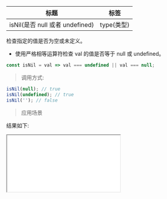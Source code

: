 | 标题                            | 标签       |
| ------------------------------- | ---------- |
| isNil(是否 null 或者 undefined) | type(类型) |

检查指定的值是否为空或未定义。

- 使用严格相等运算符检查 val 的值是否等于 null 或 undefined。

```js
const isNil = val => val === undefined || val === null;
```

> 调用方式:

```js
isNil(null); // true
isNil(undefined); // true
isNil(''); // false
```

> 应用场景

<div class="code-editor" data-url="codes/javascript/html/isNil.html" data-language="html"></div>

结果如下:

<iframe src="codes/javascript/html/isNil.html"></iframe>
